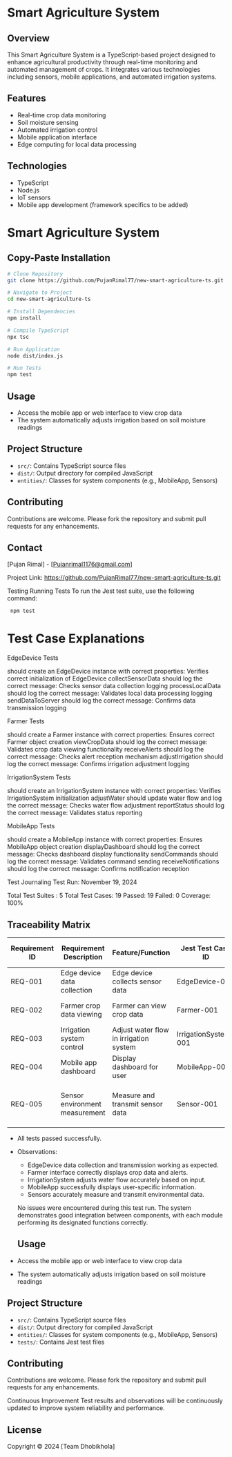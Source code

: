 # Smart Agriculture System

## Overview
This Smart Agriculture System is a TypeScript-based project designed to enhance agricultural productivity through real-time monitoring and automated management of crops. It integrates various technologies including sensors, mobile applications, and automated irrigation systems.

## Features
- Real-time crop data monitoring
- Soil moisture sensing
- Automated irrigation control
- Mobile application interface
- Edge computing for local data processing

## Technologies
- TypeScript
- Node.js
- IoT sensors
- Mobile app development (framework specifics to be added)

# Smart Agriculture System

## Copy-Paste Installation

```bash
# Clone Repository
git clone https://github.com/PujanRimal77/new-smart-agriculture-ts.git

# Navigate to Project
cd new-smart-agriculture-ts

# Install Dependencies
npm install

# Compile TypeScript
npx tsc

# Run Application
node dist/index.js

# Run Tests
npm test
```

     
## Usage
- Access the mobile app or web interface to view crop data
- The system automatically adjusts irrigation based on soil moisture readings

## Project Structure
- `src/`: Contains TypeScript source files
- `dist/`: Output directory for compiled JavaScript
- `entities/`: Classes for system components (e.g., MobileApp, Sensors)

## Contributing
Contributions are welcome. Please fork the repository and submit pull requests for any enhancements.


## Contact
[Pujan Rimal] - [Pujanrimal1176@gmail.com]

Project Link: https://github.com/PujanRimal77/new-smart-agriculture-ts.git

Testing
Running Tests
To run the Jest test suite, use the following command:

```bash
 npm test
```

# Test Case Explanations
EdgeDevice Tests

should create an EdgeDevice instance with correct properties: Verifies correct initialization of EdgeDevice
collectSensorData should log the correct message: Checks sensor data collection logging
processLocalData should log the correct message: Validates local data processing logging
sendDataToServer should log the correct message: Confirms data transmission logging

Farmer Tests

should create a Farmer instance with correct properties: Ensures correct Farmer object creation
viewCropData should log the correct message: Validates crop data viewing functionality
receiveAlerts should log the correct message: Checks alert reception mechanism
adjustIrrigation should log the correct message: Confirms irrigation adjustment logging

IrrigationSystem Tests

should create an IrrigationSystem instance with correct properties: Verifies IrrigationSystem initialization
adjustWater should update water flow and log the correct message: Checks water flow adjustment
reportStatus should log the correct message: Validates status reporting

MobileApp Tests

should create a MobileApp instance with correct properties: Ensures MobileApp object creation
displayDashboard should log the correct message: Checks dashboard display functionality
sendCommands should log the correct message: Validates command sending
receiveNotifications should log the correct message: Confirms notification reception

Test Journaling
Test Run: November 19, 2024

Total Test Suites : 5
Total Test Cases: 19
Passed: 19
Failed: 0
Coverage: 100%


## Traceability Matrix

| Requirement ID | Requirement Description | Feature/Function | Jest Test Case ID | Oracle (Expected Outcome) | Test Status |
|----------------|-------------------------|------------------|-------------------|---------------------------|-------------|
| REQ-001 | Edge device data collection | Edge device collects sensor data | EdgeDevice-001 | Console log of data collection | Passed |
| REQ-002 | Farmer crop data viewing | Farmer can view crop data | Farmer-001 | Console log of farmer viewing data | Passed |
| REQ-003 | Irrigation system control | Adjust water flow in irrigation system | IrrigationSystem-001 | Water flow adjustment logged | Passed |
| REQ-004 | Mobile app dashboard | Display dashboard for user | MobileApp-001 | Console log of dashboard display | Passed |
| REQ-005 | Sensor environment measurement | Measure and transmit sensor data | Sensor-001 | Console log of measurement and transmission | Passed |


- All tests passed successfully.
- Observations:
  - EdgeDevice data collection and transmission working as expected.
  - Farmer interface correctly displays crop data and alerts.
  - IrrigationSystem adjusts water flow accurately based on input.
  - MobileApp successfully displays user-specific information.
  - Sensors accurately measure and transmit environmental data.

  No issues were encountered during this test run. The system demonstrates good integration between components, with each module performing its designated functions correctly.

  ## Usage
- Access the mobile app or web interface to view crop data
- The system automatically adjusts irrigation based on soil moisture readings

## Project Structure
- `src/`: Contains TypeScript source files
- `dist/`: Output directory for compiled JavaScript
- `entities/`: Classes for system components (e.g., MobileApp, Sensors)
- `tests/`: Contains Jest test files

## Contributing
Contributions are welcome. Please fork the repository and submit pull requests for any enhancements.

Continuous Improvement
Test results and observations will be continuously updated to improve system reliability and performance.

## License
Copyright © 2024 [Team Dhobikhola]
